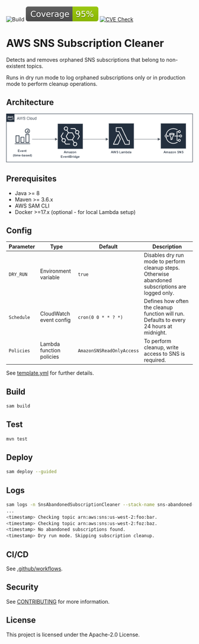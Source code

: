 ![Build](https://github.com/aws-samples/aws-sns-subscription-cleaner/actions/workflows/main.yml/badge.svg)
[![Coverage](.github/badges/coverage.svg)](https://github.com/aws-samples/aws-sns-subscription-cleaner/actions/workflows/main.yml)
[![CVE Check](https://github.com/aws-samples/aws-sns-subscription-cleaner/actions/workflows/cve-check.yml/badge.svg)](https://github.com/aws-samples/aws-sns-subscription-cleaner/actions/workflows/cve-check.yml)

# AWS SNS Subscription Cleaner

Detects and removes orphaned SNS subscriptions that belong to non-existent topics.

Runs in dry run mode to log orphaned subscriptions only or in production mode to perform cleanup operations.

## Architecture

![components](./docs/img/components.png "Component Overview")

## Prerequisites

- Java >= 8
- Maven >= 3.6.x
- AWS SAM CLI
- Docker >=17.x (optional - for local Lambda setup)

## Config

| Parameter | Type | Default | Description |
| --- | --- | --- | --- |
| `DRY_RUN` | Environment variable | `true` | Disables dry run mode to perform cleanup steps. Otherwise abandoned subscriptions are logged only. |
| `Schedule` | CloudWatch event config | `cron(0 0 * * ? *)` | Defines how often the cleanup function will run. Defaults to every 24 hours at midnight. |
| `Policies` | Lambda function policies | `AmazonSNSReadOnlyAccess` | To perform cleanup, write access to SNS is required. |

See [template.yml](template.yaml) for further details.

## Build

```bash
sam build
```

## Test
```bash
mvn test
```

## Deploy

```bash
sam deploy --guided
```

## Logs

```bash
sam logs -n SnsAbandonedSubscriptionCleaner --stack-name sns-abandoned-subscription-cleaner --tail
...
<timestamp> Checking topic arn:aws:sns:us-west-2:foo:bar.
<timestamp> Checking topic arn:aws:sns:us-west-2:foz:baz.
<timestamp> No abandoned subscriptions found.
<timestamp> Dry run mode. Skipping subscription cleanup.
```

## CI/CD

See [.github/workflows](.github/workflows).

## Security

See [CONTRIBUTING](CONTRIBUTING.md#security-issue-notifications) for more information.

## License

This project is licensed under the Apache-2.0 License.

